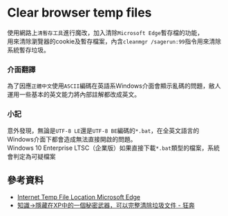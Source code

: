 # Clear browser temp files
使用網路上`清暫存工具`進行魔改，加入清除`Microsoft Edge`暫存檔的功能，<br>
用來清除瀏覽器的cookie及暫存檔案，內含`cleanmgr /sagerun:99`指令用來清除系統暫存垃圾。<br>
### 介面翻譯
為了因應`正體中文`使用`ASCII`編碼在英語系Windows介面會顯示亂碼的問題，敝人運用一些基本的英文能力將內部註解都改成英文。

### 小記
意外發現，無論是`UTF-8 LE`還是`UTF-8 BE`編碼的`*.bat`，在全英文語言的Windows介面下都會造成無法直接開啟的問題。<br>
Windows 10 Enterprise LTSC（企業版）如果直接下載`*.bat`類型的檔案，系統會判定為可疑檔案
##  參考資料
*   [Internet Temp File Location Microsoft Edge](https://answers.microsoft.com/en-us/microsoftedge/forum/all/internet-temp-file-location-microsoft-edge/5e02121c-0bb9-4168-b876-a6d9c98655c2)
*   [知識→隱藏在XP中的一個秘密武器，可以完整清除垃圾文件 - 狂奔](https://s7538395.pixnet.net/blog/post/29658327)
